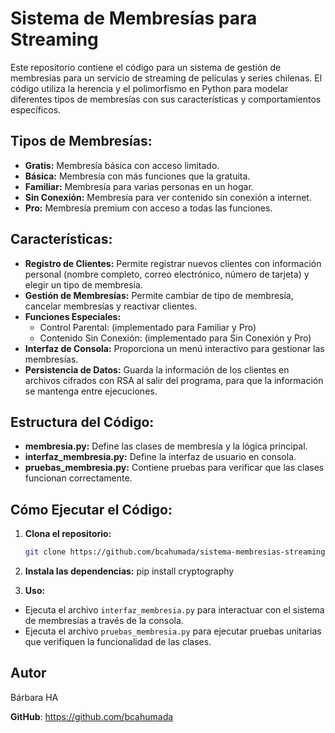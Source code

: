 # Sistema de Membresías para Streaming

Este repositorio contiene el código para un sistema de gestión de membresías para un servicio de streaming de películas y series chilenas. El código utiliza la herencia y el polimorfismo en Python para modelar diferentes tipos de membresías con sus características y comportamientos específicos.

## Tipos de Membresías:

* **Gratis:** Membresía básica con acceso limitado.
* **Básica:** Membresía con más funciones que la gratuita.
* **Familiar:** Membresía para varias personas en un hogar.
* **Sin Conexión:** Membresía para ver contenido sin conexión a internet.
* **Pro:** Membresía premium con acceso a todas las funciones.

## Características:

* **Registro de Clientes:** Permite registrar nuevos clientes con información personal (nombre completo, correo electrónico, número de tarjeta) y elegir un tipo de membresía.
* **Gestión de Membresías:** Permite cambiar de tipo de membresía, cancelar membresías y reactivar clientes.
* **Funciones Especiales:**  
    * Control Parental: (implementado para Familiar y Pro)
    * Contenido Sin Conexión: (implementado para Sin Conexión y Pro)
* **Interfaz de Consola:**  Proporciona un menú interactivo para gestionar las membresías.
* **Persistencia de Datos:** Guarda la información de los clientes en archivos cifrados con RSA al salir del programa, para que la información se mantenga entre ejecuciones.

## Estructura del Código:

* **membresia.py:** Define las clases de membresía y la lógica principal.
* **interfaz_membresia.py:** Define la interfaz de usuario en consola.
* **pruebas_membresia.py:** Contiene pruebas para verificar que las clases funcionan correctamente.


## Cómo Ejecutar el Código:

1. **Clona el repositorio:** 
   ```bash
   git clone https://github.com/bcahumada/sistema-membresias-streaming


2. **Instala las dependencias:**
pip install cryptography


3. **Uso:**

* Ejecuta el archivo `interfaz_membresia.py` para interactuar con el sistema de membresías a través de la consola.
* Ejecuta el archivo `pruebas_membresia.py` para ejecutar pruebas unitarias que verifiquen la funcionalidad de las clases.

## Autor

Bárbara HA

**GitHub**: https://github.com/bcahumada

